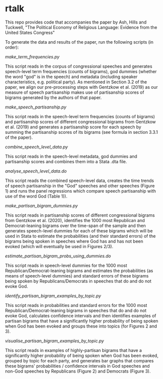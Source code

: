 # rtalk

This repo provides code that accompanies the paper by Ash, Hills and Tuckwell, "The Political Economy of Religious Language: Evidence from the United States Congress"

To generate the data and results of the paper, run the following scripts (in order):

*make_term_frequencies.py*

This script reads in the corpus of congressional speeches and generates speech-level term frequencies (counts of bigrams), god dummies (whether the word "god" is in the speech) and metadata (including speaker characteristics, e.g. political party). As mentioned in Section 3.2 of the paper, we align our pre-processing steps with Gentzkow et al. (2019) as our measure of speech partisanship makes use of partisanship scores of bigrams generated by the authors of that paper. 

*make_speech_partisanship.py*

This script reads in the speech-level term frequencies (counts of bigrams) and partisanship scores of different congressional bigrams from Gentzkow et al. (2019) and generates a partisanship score for each speech by summing the partisanship scores of its bigrams (see formula in section 3.3.1 of the paper).

*combine_speech_level_data.py*

This script reads in the speech-level metadata, god dummies and partisanship scores and combines them into a Stata .dta file.

*analyse_speech_level_data.do*

This script reads the combined speech-level data, creates the time trends of speech partisanship in the "God" speeches and other speeches (Figure 1) and runs the panel regressions which compare speech partisanship with use of the word God (Table 1)).

*make_partisan_bigram_dummies.py*

This script reads in partisanship scores of different congressional bigrams from Gentzkow et al. (2020), identifies the 1000 most Republican and Democrat-leaning bigrams over the time-span of the sample and then generates speech-level dummies for each of these bigrams which will be used in Stata to estimate the probabilities (and their standard errors) of the bigrams being spoken in speeches where God has and has not been evoked (which will eventually be used in Figures 2/3).

*estimate_partisan_bigram_probs_using_dummies.do*

This script reads in speech-level dummies for the 1000 most Republican/Democrat-leaning bigrams and estimates the probabilities (as means of speech-level dummies) and standard errors of these bigrams being spoken by Republicans/Democrats in speeches that do and do not evoke God.

*identify_partisan_bigram_examples_by_topic.py*

This script reads in probabilities and standard errors for the 1000 most Republican/Democrat-leaning bigrams in speeches that do and do not evoke God, calculates
confidence intervals and then identifies examples of partisan bigrams that have a significantly higher probability of being spoken when God has been evoked and groups these into topics (for Figures 2 and 3).

*visualise_partisan_bigram_examples_by_topic.py*

This script reads in examples of highly-partisan bigrams that have a significantly higher probability of being spoken when God has been evoked, grouped by topic for each party, and generates bar graphs that compares these bigrams' probabilities / confidence intervals in God speeches and non-God speeches by Republicans (Figure 2) and Democrats (Figure 3).
